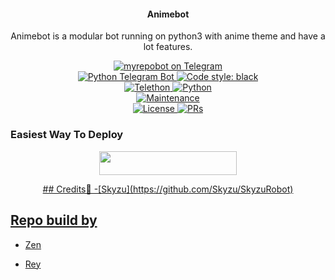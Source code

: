 <h4><p align="center"> Animebot </p></h4>

<p align="center"> Animebot is a modular bot running on python3 with anime theme and have a lot features.</p>

<p align="center">
<a href="https://t.me/animeeidbot"> <img src="https://img.shields.io/badge/animeeidbot-blue?&logo=telegram" alt="myrepobot on Telegram" /> </a><br>
<a href="https://python-telegram-bot.org"> <img src="https://img.shields.io/badge/PTB-13.8.1-white?&style=flat-round&logo=github" alt="Python Telegram Bot" /> </a>
<a href="https://github.com/psf/black"><img alt="Code style: black" src="https://img.shields.io/badge/code%20style-black-000000.svg"></a><br>
<a href="https://docs.telethon.dev"> <img src="https://img.shields.io/badge/Telethon-1.23.0-red?&style=flat-round&logo=github" alt="Telethon" /> </a>
<a href="https://docs.python.org"> <img src="https://img.shields.io/badge/Python-3.9.7-purple?&style=flat-round&logo=python" alt="Python" /> </a><br>
<a href="https://GitHub.com/HELZRIP/Animebot"> <img src="https://img.shields.io/badge/Maintained-Yes-yellow.svg" alt="Maintenance" /> </a><br>
<a href="https://github.com/HELZRIP/Animebot/blob/main/LICENSE"> <img src="https://img.shields.io/badge/License-GPLv3-blue.svg" alt="License" /> </a>
<a href="https://makeapullrequest.com"> <img src="https://img.shields.io/badge/PRs-Welcome-blue.svg?style=flat-round" alt="PRs" /> </a>
</p>

### Easiest Way To Deploy

<p align="center"><a href="https://heroku.com/deploy?template=https://github.com/HELZRIP/Animebot"> <img src="https://img.shields.io/badge/Deploy%20To%20Heroku-blue?style=for-the-badge&logo=heroku" width="220" height="38.45"/></a></p>

<p align="center"><a href="https://railway.app/new/template?template=https://github.com/HELZRIP/AnimeBot&envs=BOT_TOKEN%2CAPI_ID%2CAPI_HASH%2CSQLALCHEMY_DATABASE_URI%2COWNER_ID%2CSTRING_SESSION%2CBOT_USERNAME%2CBOT_ID%2COWNER_USERNAME%2CSUPPORT_CHAT%2CMONGO_DB_URI%2CEVENT_LOGS%2CERROR_LOGS%2CJOIN_LOGGER%2CDEV_USERS%2CARQ_API%2CDRAGONS%2CDEMONS%2CTIGERS%2CWOLVES"https://img.shields.io/badge/Deploy%20To%20Railway-blueviolet?style=for-the-badge&logo=railway" width="252""/</a>
## Credits💫
-[Skyzu](https://github.com/Skyzu/SkyzuRobot)

## Repo build by 
- [Zen](https://github.com/wahyu213)

- [Rey](https://github.com/HELZRIP)


